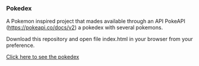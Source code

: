 ### Pokedex

A Pokemon inspired project that mades available through an API PokeAPI (https://pokeapi.co/docs/v2) a pokedex with several pokemons.

Download this repository and open file index.html in your browser from your preference.

[Click here to see the pokedex](https://mateusesm.github.io/pokedex/)
